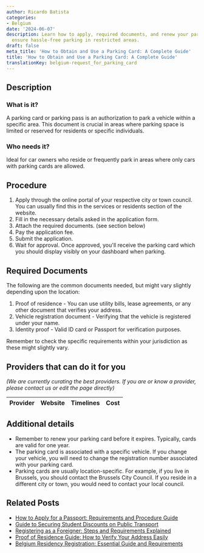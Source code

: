 ```yaml
---
author: Ricardo Batista
categories:
- Belgium
date: '2024-06-07'
description: Learn how to apply, required documents, and renew your parking card to
  ensure hassle-free parking in restricted areas.
draft: false
meta_title: 'How to Obtain and Use a Parking Card: A Complete Guide'
title: 'How to Obtain and Use a Parking Card: A Complete Guide'
translationKey: belgium-request_for_parking_card
---
```


## Description
### What is it?
A parking card or parking pass is an authorization to park a vehicle within a specific area. This document is crucial in areas where parking space is limited or reserved for residents or specific individuals.

### Who needs it?
Ideal for car owners who reside or frequently park in areas where only cars with parking cards are allowed.

## Procedure
1. Apply through the online portal of your respective city or town council. You can usually find this in the services or residents section of the website.
2. Fill in the necessary details asked in the application form.
3. Attach the required documents. (see section below)
4. Pay the application fee. 
5. Submit the application.
6. Wait for approval. Once approved, you'll receive the parking card which you should display visibly on your dashboard when parking.

## Required Documents
The following are the common documents needed, but might vary slightly depending upon the location:

1. Proof of residence - You can use utility bills, lease agreements, or any other document that verifies your address.
2. Vehicle registration document - Verifying that the vehicle is registered under your name.
3. Identity proof - Valid ID card or Passport for verification purposes.
   
Remember to check the specific requirements within your jurisdiction as these might slightly vary.

## Providers that can do it for you

_(We are currently curating the best providers. If you are or know a provider, please contact us or edit the page directly)_

| Provider        |     Website     |     Timelines    |       Cost      |
| :-------------: | :-------------: |  :-------------: | :-------------: |

## Additional details
- Remember to renew your parking card before it expires. Typically, cards are valid for one year.
- The parking card is associated with a specific vehicle. If you change your vehicle, you will need to change the registration number associated with your parking card.
- Parking cards are usually location-specific. For example, if you live in Brussels, you should contact the Brussels City Council. If you reside in a different city or town, you would need to contact your local council.
## Related Posts

- [How to Apply for a Passport: Requirements and Procedure Guide](https://tramitit.com/guides/belgium/request_for_passport/)
- [Guide to Securing Student Discounts on Public Transport](https://tramitit.com/guides/belgium/request_for_student_discount_public_transport/)
- [Registering as a Foreigner: Steps and Requirements Explained](https://tramitit.com/guides/belgium/registration_in_the_foreigners_registers/)
- [Proof of Residence Guide: How to Verify Your Address Easily](https://tramitit.com/guides/belgium/request_for_proof_of_residence/)
- [Belgium Residency Registration: Essential Guide and Requirements](https://tramitit.com/guides/belgium/registration_in_the_population_registers/)